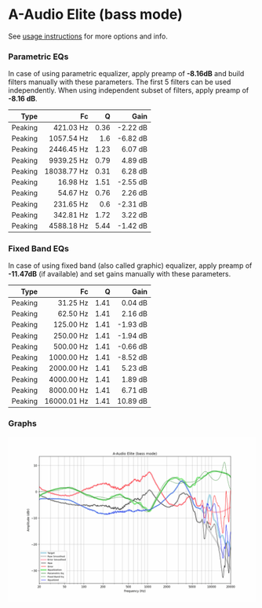 # A-Audio Elite (bass mode)
See [usage instructions](https://github.com/jaakkopasanen/AutoEq#usage) for more options and info.

### Parametric EQs
In case of using parametric equalizer, apply preamp of **-8.16dB** and build filters manually
with these parameters. The first 5 filters can be used independently.
When using independent subset of filters, apply preamp of **-8.16 dB**.

| Type    | Fc          |    Q | Gain     |
|--------:|------------:|-----:|---------:|
| Peaking | 421.03 Hz   | 0.36 | -2.22 dB |
| Peaking | 1057.54 Hz  | 1.6  | -6.82 dB |
| Peaking | 2446.45 Hz  | 1.23 | 6.07 dB  |
| Peaking | 9939.25 Hz  | 0.79 | 4.89 dB  |
| Peaking | 18038.77 Hz | 0.31 | 6.28 dB  |
| Peaking | 16.98 Hz    | 1.51 | -2.55 dB |
| Peaking | 54.67 Hz    | 0.76 | 2.26 dB  |
| Peaking | 231.65 Hz   | 0.6  | -2.31 dB |
| Peaking | 342.81 Hz   | 1.72 | 3.22 dB  |
| Peaking | 4588.18 Hz  | 5.44 | -1.42 dB |

### Fixed Band EQs
In case of using fixed band (also called graphic) equalizer, apply preamp of **-11.47dB**
(if available) and set gains manually with these parameters.

| Type    | Fc          |    Q | Gain     |
|--------:|------------:|-----:|---------:|
| Peaking | 31.25 Hz    | 1.41 | 0.04 dB  |
| Peaking | 62.50 Hz    | 1.41 | 2.16 dB  |
| Peaking | 125.00 Hz   | 1.41 | -1.93 dB |
| Peaking | 250.00 Hz   | 1.41 | -1.94 dB |
| Peaking | 500.00 Hz   | 1.41 | -0.66 dB |
| Peaking | 1000.00 Hz  | 1.41 | -8.52 dB |
| Peaking | 2000.00 Hz  | 1.41 | 5.23 dB  |
| Peaking | 4000.00 Hz  | 1.41 | 1.89 dB  |
| Peaking | 8000.00 Hz  | 1.41 | 6.71 dB  |
| Peaking | 16000.01 Hz | 1.41 | 10.89 dB |

### Graphs
![](./A-Audio%20Elite%20(bass%20mode).png)
